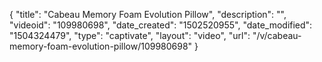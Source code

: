 {
    "title": "Cabeau Memory Foam Evolution Pillow",
    "description": "",
    "videoid": "109980698",
    "date_created": "1502520955",
    "date_modified": "1504324479",
    "type": "captivate",
    "layout": "video",
    "url": "\/v\/cabeau-memory-foam-evolution-pillow\/109980698"
}